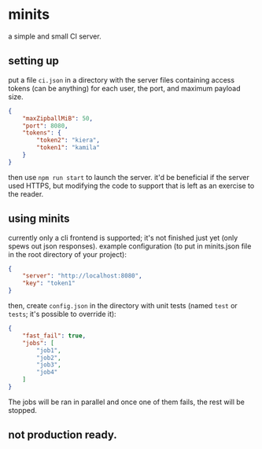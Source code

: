 # minits

a simple and small CI server.

## setting up

put a file `ci.json` in a directory with the server files containing access tokens (can be anything) for each user, the port, and maximum payload size.

```json
{
    "maxZipballMiB": 50,
    "port": 8080,
    "tokens": {
        "token2": "kiera",
        "token1": "kamila"
    }
}
```

then use `npm run start` to launch the server. it'd be beneficial if the server used HTTPS, but modifying the code to support that is left as an exercise to the reader.

## using minits

currently only a cli frontend is supported; it's not finished just yet (only spews out json responses). example configuration (to put in minits.json file in the root directory of your project):

```json
{
    "server": "http://localhost:8080",
    "key": "token1"
}
```

then, create `config.json` in the directory with unit tests (named `test` or `tests`; it's possible to override it):

```json
{
    "fast_fail": true,
    "jobs": [
        "job1",
        "job2",
        "job3",
        "job4"
    ]
}
```

The jobs will be ran in parallel and once one of them fails, the rest will be stopped.

## not production ready.
